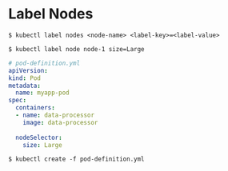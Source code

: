 # Label Nodes



```
$ kubectl label nodes <node-name> <label-key>=<label-value>
```

```
$ kubectl label node node-1 size=Large
```



```yaml
# pod-definition.yml
apiVersion:
kind: Pod
metadata:
  name: myapp-pod
spec:
  containers:
  - name: data-processor
    image: data-processor
    
  nodeSelector:
    size: Large
```

```
$ kubectl create -f pod-definition.yml
```

